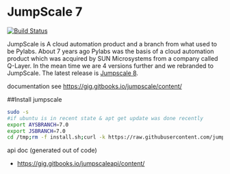 JumpScale 7
===========

[![Build Status](http://ci.codescalers.com/buildStatus/icon?job=Jumpscale7-build)](http://ci.codescalers.com/job/Jumpscale7-build/)

JumpScale is A cloud automation product and a branch from what used to be Pylabs. About 7 years ago Pylabs was the basis of a cloud automation product which was acquired by SUN Microsystems from a company called Q-Layer. In the mean time we are 4 versions further and we rebranded to JumpScale. The latest release is [Jumpscale 8](https://github.com/jumpscale/jumpscale_core8).

documentation see
https://gig.gitbooks.io/jumpscale/content/

##Install jumpscale

```bash
sudo -s
#if ubuntu is in recent state & apt get update was done recently
export AYSBRANCH=7.0
export JSBRANCH=7.0
cd /tmp;rm -f install.sh;curl -k https://raw.githubusercontent.com/jumpscale7/jumpscale_core7/master/install/install.sh > install.sh;bash install.sh
```

api doc (generated out of code)
- https://gig.gitbooks.io/jumpscaleapi/content/
